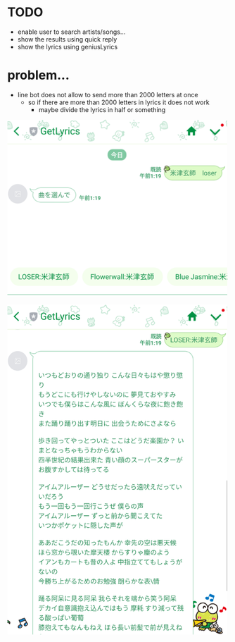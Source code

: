 # TODO
- enable user to search artists/songs...
- show the results using quick reply
- show the lyrics using geniusLyrics


# problem...
- line bot does not allow to send more than 2000 letters at once
  - so if there are more than 2000 letters in lyrics it does not work
    - maybe divide the lyrics in half or something


<p>
  <img src="https://github.com/takuuuu517/LyricsGetterBot/blob/master/pictures/1.png" width="500" alt="使い方その１">
</p>

<p>
  <img src="https://github.com/takuuuu517/LyricsGetterBot/blob/master/pictures/2.png" width="500" alt="使い方その２">
</p>
